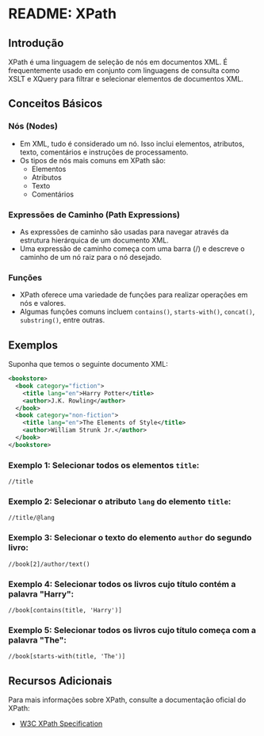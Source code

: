 # README: XPath

## Introdução

XPath é uma linguagem de seleção de nós em documentos XML. É frequentemente usado em conjunto com linguagens de consulta como XSLT e XQuery para filtrar e selecionar elementos de documentos XML.

## Conceitos Básicos

### Nós (Nodes)

- Em XML, tudo é considerado um nó. Isso inclui elementos, atributos, texto, comentários e instruções de processamento.
- Os tipos de nós mais comuns em XPath são:
  - Elementos
  - Atributos
  - Texto
  - Comentários

### Expressões de Caminho (Path Expressions)

- As expressões de caminho são usadas para navegar através da estrutura hierárquica de um documento XML.
- Uma expressão de caminho começa com uma barra (/) e descreve o caminho de um nó raiz para o nó desejado.

### Funções

- XPath oferece uma variedade de funções para realizar operações em nós e valores.
- Algumas funções comuns incluem `contains()`, `starts-with()`, `concat()`, `substring()`, entre outras.

## Exemplos

Suponha que temos o seguinte documento XML:

```xml
<bookstore>
  <book category="fiction">
    <title lang="en">Harry Potter</title>
    <author>J.K. Rowling</author>
  </book>
  <book category="non-fiction">
    <title lang="en">The Elements of Style</title>
    <author>William Strunk Jr.</author>
  </book>
</bookstore>
```

### Exemplo 1: Selecionar todos os elementos `title`:

```xpath
//title
```

### Exemplo 2: Selecionar o atributo `lang` do elemento `title`:

```xpath
//title/@lang
```

### Exemplo 3: Selecionar o texto do elemento `author` do segundo livro:

```xpath
//book[2]/author/text()
```

### Exemplo 4: Selecionar todos os livros cujo título contém a palavra "Harry":

```xpath
//book[contains(title, 'Harry')]
```

### Exemplo 5: Selecionar todos os livros cujo título começa com a palavra "The":

```xpath
//book[starts-with(title, 'The')]
```

## Recursos Adicionais

Para mais informações sobre XPath, consulte a documentação oficial do XPath:

- [W3C XPath Specification](https://www.w3.org/TR/xpath/)
